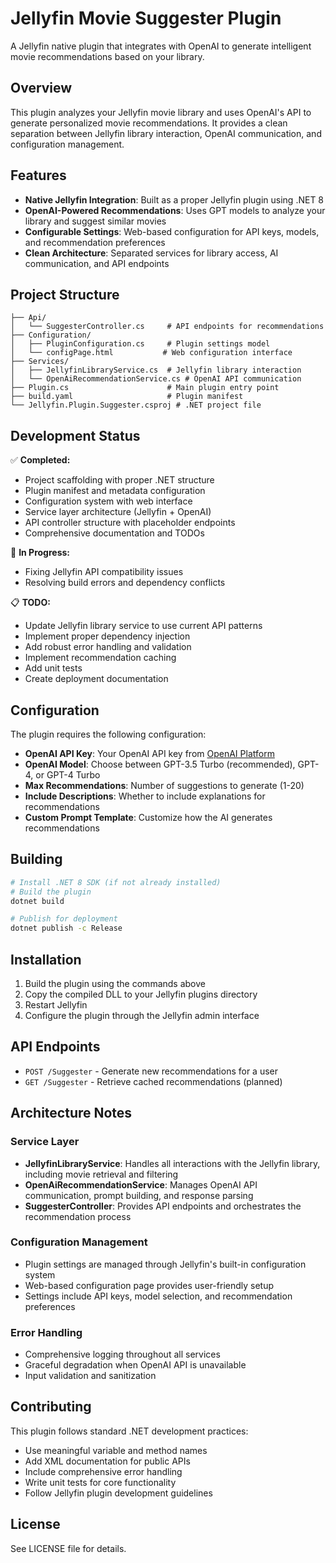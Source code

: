 # Jellyfin Movie Suggester Plugin

A Jellyfin native plugin that integrates with OpenAI to generate intelligent movie recommendations based on your library.

## Overview

This plugin analyzes your Jellyfin movie library and uses OpenAI's API to generate personalized movie recommendations. It provides a clean separation between Jellyfin library interaction, OpenAI communication, and configuration management.

## Features

- **Native Jellyfin Integration**: Built as a proper Jellyfin plugin using .NET 8
- **OpenAI-Powered Recommendations**: Uses GPT models to analyze your library and suggest similar movies
- **Configurable Settings**: Web-based configuration for API keys, models, and recommendation preferences
- **Clean Architecture**: Separated services for library access, AI communication, and API endpoints

## Project Structure

```
├── Api/
│   └── SuggesterController.cs     # API endpoints for recommendations
├── Configuration/
│   ├── PluginConfiguration.cs     # Plugin settings model
│   └── configPage.html           # Web configuration interface
├── Services/
│   ├── JellyfinLibraryService.cs  # Jellyfin library interaction
│   └── OpenAiRecommendationService.cs # OpenAI API communication
├── Plugin.cs                      # Main plugin entry point
├── build.yaml                     # Plugin manifest
└── Jellyfin.Plugin.Suggester.csproj # .NET project file
```

## Development Status

✅ **Completed:**
- Project scaffolding with proper .NET structure
- Plugin manifest and metadata configuration
- Configuration system with web interface
- Service layer architecture (Jellyfin + OpenAI)
- API controller structure with placeholder endpoints
- Comprehensive documentation and TODOs

🔧 **In Progress:**
- Fixing Jellyfin API compatibility issues
- Resolving build errors and dependency conflicts

📋 **TODO:**
- Update Jellyfin library service to use current API patterns
- Implement proper dependency injection
- Add robust error handling and validation
- Implement recommendation caching
- Add unit tests
- Create deployment documentation

## Configuration

The plugin requires the following configuration:

- **OpenAI API Key**: Your OpenAI API key from [OpenAI Platform](https://platform.openai.com/api-keys)
- **OpenAI Model**: Choose between GPT-3.5 Turbo (recommended), GPT-4, or GPT-4 Turbo
- **Max Recommendations**: Number of suggestions to generate (1-20)
- **Include Descriptions**: Whether to include explanations for recommendations
- **Custom Prompt Template**: Customize how the AI generates recommendations

## Building

```bash
# Install .NET 8 SDK (if not already installed)
# Build the plugin
dotnet build

# Publish for deployment
dotnet publish -c Release
```

## Installation

1. Build the plugin using the commands above
2. Copy the compiled DLL to your Jellyfin plugins directory
3. Restart Jellyfin
4. Configure the plugin through the Jellyfin admin interface

## API Endpoints

- `POST /Suggester` - Generate new recommendations for a user
- `GET /Suggester` - Retrieve cached recommendations (planned)

## Architecture Notes

### Service Layer
- **JellyfinLibraryService**: Handles all interactions with the Jellyfin library, including movie retrieval and filtering
- **OpenAiRecommendationService**: Manages OpenAI API communication, prompt building, and response parsing
- **SuggesterController**: Provides API endpoints and orchestrates the recommendation process

### Configuration Management
- Plugin settings are managed through Jellyfin's built-in configuration system
- Web-based configuration page provides user-friendly setup
- Settings include API keys, model selection, and recommendation preferences

### Error Handling
- Comprehensive logging throughout all services
- Graceful degradation when OpenAI API is unavailable
- Input validation and sanitization

## Contributing

This plugin follows standard .NET development practices:

- Use meaningful variable and method names
- Add XML documentation for public APIs
- Include comprehensive error handling
- Write unit tests for core functionality
- Follow Jellyfin plugin development guidelines

## License

See LICENSE file for details.
